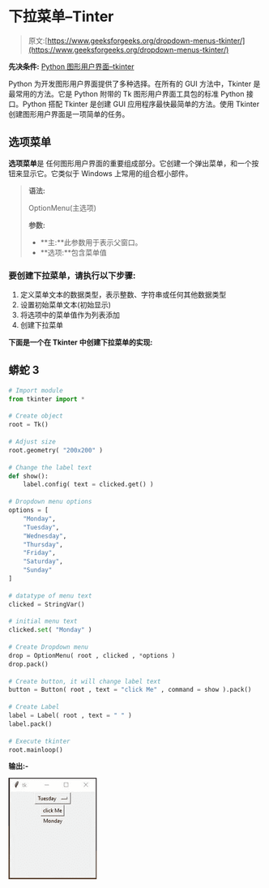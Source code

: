 # 下拉菜单–Tinter

> 原文:[https://www.geeksforgeeks.org/dropdown-menus-tkinter/](https://www.geeksforgeeks.org/dropdown-menus-tkinter/)

**先决条件:** [Python 图形用户界面–tkinter](https://www.geeksforgeeks.org/python-gui-tkinter/)

Python 为开发图形用户界面提供了多种选择。在所有的 GUI 方法中，Tkinter 是最常用的方法。它是 Python 附带的 Tk 图形用户界面工具包的标准 Python 接口。Python 搭配 Tkinter 是创建 GUI 应用程序最快最简单的方法。使用 Tkinter 创建图形用户界面是一项简单的任务。

## **选项菜单**

**选项菜单**是  任何图形用户界面的重要组成部分。它创建一个弹出菜单，和一个按钮来显示它。它类似于 Windows 上常用的组合框小部件。

> **语法:**
> 
> OptionMenu(主选项)
> 
> **参数:**
> 
> *   **主:**此参数用于表示父窗口。
> *   **选项:**包含菜单值

### 要创建下拉菜单，请执行以下步骤:

1.  定义菜单文本的数据类型，表示整数、字符串或任何其他数据类型
2.  设置初始菜单文本(初始显示)
3.  将选项中的菜单值作为列表添加
4.  创建下拉菜单

**下面是一个在 Tkinter 中创建下拉菜单的实现:**

## 蟒蛇 3

```py
# Import module
from tkinter import *

# Create object
root = Tk()

# Adjust size
root.geometry( "200x200" )

# Change the label text
def show():
    label.config( text = clicked.get() )

# Dropdown menu options
options = [
    "Monday",
    "Tuesday",
    "Wednesday",
    "Thursday",
    "Friday",
    "Saturday",
    "Sunday"
]

# datatype of menu text
clicked = StringVar()

# initial menu text
clicked.set( "Monday" )

# Create Dropdown menu
drop = OptionMenu( root , clicked , *options )
drop.pack()

# Create button, it will change label text
button = Button( root , text = "click Me" , command = show ).pack()

# Create Label
label = Label( root , text = " " )
label.pack()

# Execute tkinter
root.mainloop()
```

**输出:-**

![](img/b1a62eaf8176e9512f05377fa96ca806.png)
